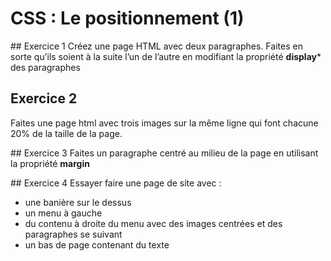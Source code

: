 # CSS : Le positionnement (1)

## Exercice 1
Créez une page HTML avec deux paragraphes.
Faites en sorte qu’ils soient à la suite l’un de l’autre en modifiant la propriété **display*** des paragraphes


## Exercice 2
Faites une page html avec trois images sur la même ligne qui font chacune 20% de la taille de la page.

## Exercice 3
Faites un paragraphe centré au milieu de la page en utilisant la propriété **margin**

## Exercice 4
Essayer faire une page de site avec :
- une banière sur le dessus
- un menu à gauche
- du contenu à droite du menu avec des images centrées et des paragraphes se suivant
- un bas de page contenant du texte
